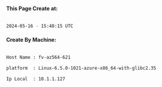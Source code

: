 
   
#### This Page Create at:

```bash

2024-05-16 - 15:48:15 UTC

```

#### Create By Machine:

```bash

Host Name : fv-az564-621

platform  : Linux-6.5.0-1021-azure-x86_64-with-glibc2.35

Ip Local  : 10.1.1.127

```

